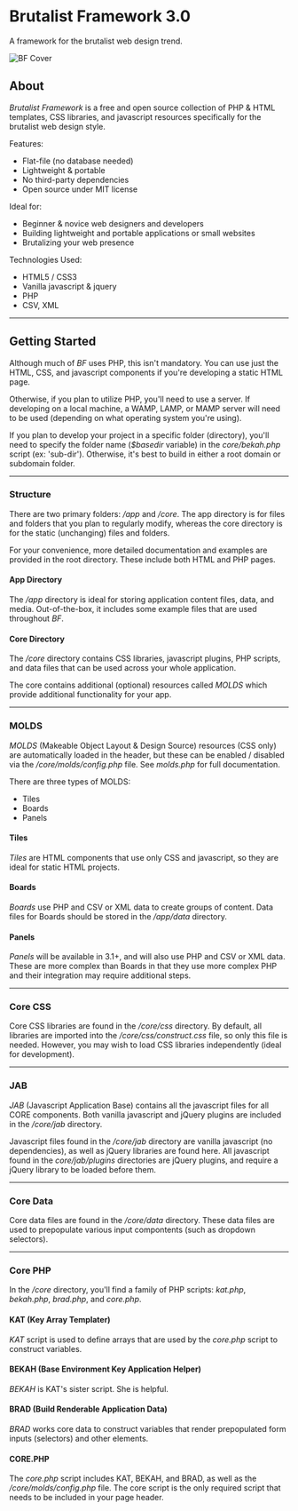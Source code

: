 # Brutalist Framework 3.0
A framework for the brutalist web design trend.

![BF Cover](https://www.brutalistframework.com/app/files/images/bf-social-tile.jpg)
## About
_Brutalist Framework_ is a free and open source collection of PHP & HTML templates, CSS libraries, and javascript resources specifically for the brutalist web design style.

Features:
* Flat-file (no database needed)
* Lightweight & portable
* No third-party dependencies
* Open source under MIT license

Ideal for:
* Beginner & novice web designers and developers
* Building lightweight and portable applications or small websites
* Brutalizing your web presence

Technologies Used: 
* HTML5 / CSS3
* Vanilla javascript & jquery
* PHP
* CSV, XML

***
## Getting Started
Although much of _BF_ uses PHP, this isn't mandatory. You can use just the HTML, CSS, and javascript components if you're developing a static HTML page.

Otherwise, if you plan to utilize PHP, you'll need to use a server. If developing on a local machine, a WAMP, LAMP, or MAMP server will need to be used (depending on what operating system you're using). 

If you plan to develop your project in a specific folder (directory), you'll need to specify the folder name (_$basedir_ variable) in the _core/bekah.php_ script (ex: 'sub-dir'). Otherwise, it's best to build in either a root domain or subdomain folder. 

***
### Structure
There are two primary folders: _/app_ and _/core_. The app directory is for files and folders that you plan to regularly modify, whereas the core directory is for the static (unchanging) files and folders. 

For your convenience, more detailed documentation and examples are provided in the root directory. These include both HTML and PHP pages. 

#### App Directory
The _/app_ directory is ideal for storing application content files, data, and media. Out-of-the-box, it includes some example files that are used throughout _BF_. 

#### Core Directory
The _/core_ directory contains CSS libraries, javascript plugins, PHP scripts, and data files that can be used across your whole application.

The core contains additional (optional) resources called _MOLDS_ which provide additional functionality for your app. 

***
### MOLDS
_MOLDS_ (Makeable Object Layout & Design Source) resources (CSS only) are automatically loaded in the header, but these can be enabled / disabled via the _/core/molds/config.php_ file. See _molds.php_ for full documentation. 

There are three types of MOLDS:
* Tiles
* Boards
* Panels

#### Tiles
_Tiles_ are HTML components that use only CSS and javascript, so they are ideal for static HTML projects. 

#### Boards
_Boards_ use PHP and CSV or XML data to create groups of content. Data files for Boards should be stored in the _/app/data_ directory. 

#### Panels
_Panels_ will be available in 3.1+, and will also use PHP and CSV or XML data. These are more complex than Boards in that they use more complex PHP and their integration may require additional steps. 

***
### Core CSS
Core CSS libraries are found in the _/core/css_ directory. By default, all libraries are imported into the _/core/css/construct.css_ file, so only this file is needed. However, you may wish to load CSS libraries independently (ideal for development). 

***
### JAB
_JAB_ (Javascript Application Base) contains all the javascript files for all CORE components. Both vanilla javascript and jQuery plugins are included in the _/core/jab_ directory. 

Javascript files found in the _/core/jab_ directory are vanilla javascript (no dependencies), as well as jQuery libraries are found here. All javascript found in the _core/jab/plugins_ directories are jQuery plugins, and require a jQuery library to be loaded before them. 

***
### Core Data
Core data files are found in the _/core/data_ directory. These data files are used to prepopulate various input compontents (such as dropdown selectors). 

***
### Core PHP
In the _/core_ directory, you'll find a family of PHP scripts: _kat.php_, _bekah.php_, _brad.php_, and _core.php_.

#### KAT (Key Array Templater)
_KAT_ script is used to define arrays that are used by the _core.php_ script to construct variables. 

#### BEKAH (Base Environment Key Application Helper)
_BEKAH_ is KAT's sister script. She is helpful.

#### BRAD (Build Renderable Application Data)
_BRAD_ works core data to construct variables that render prepopulated form inputs (selectors) and other elements. 

#### CORE.PHP
The _core.php_ script includes KAT, BEKAH, and BRAD, as well as the _/core/molds/config.php_ file. The core script is the only required script that needs to be included in your page header. 
